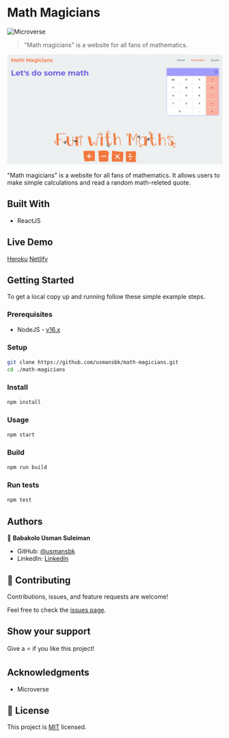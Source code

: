# Math Magicians

![Microverse](https://img.shields.io/badge/Microverse-blueviolet)

> "Math magicians" is a website for all fans of mathematics.

![screenshot](./app_screenshot.jpeg)

"Math magicians" is a website for all fans of mathematics. It allows users to make simple calculations and read a random math-releted quote.

## Built With

- ReactJS

## Live Demo

[Heroku](https://usmansbk-math-magicians.herokuapp.com/)
[Netlify](https://hardcore-meitner-6153b1.netlify.app/)

## Getting Started

To get a local copy up and running follow these simple example steps.

### Prerequisites

- NodeJS - [v16.x](https://nodejs.org/en/)

### Setup

```bash
git clone https://github.com/usmansbk/math-magicians.git
cd ./math-magicians
```

### Install

```bash
npm install
```

### Usage

```bash
npm start
```

### Build

```bash
npm run build
```

### Run tests

```bash
npm test
```

## Authors

👤 **Babakolo Usman Suleiman**

- GitHub: [@usmansbk](https://github.com/usmansbk)
- LinkedIn: [LinkedIn](https://www.linkedin.com/in/usman-suleiman-82b444140/)

## 🤝 Contributing

Contributions, issues, and feature requests are welcome!

Feel free to check the [issues page](../../issues/).

## Show your support

Give a ⭐️ if you like this project!

## Acknowledgments

- Microverse

## 📝 License

This project is [MIT](./MIT.md) licensed.
